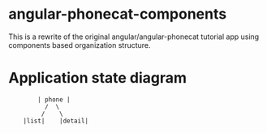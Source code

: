 angular-phonecat-components
===========================

This is a rewrite of the original angular/angular-phonecat tutorial app using 
components based organization structure.

# Application state diagram
```
        | phone |
          /  \
         /    \
    |list|    |detail|
```
